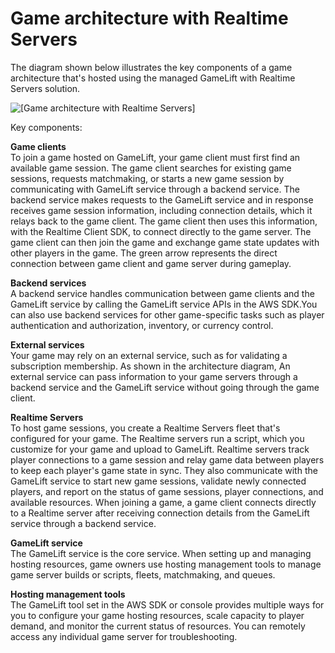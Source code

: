 # Game architecture with Realtime Servers<a name="realtime-architecture"></a>

The diagram shown below illustrates the key components of a game architecture that's hosted using the managed GameLift with Realtime Servers solution\.

![\[Game architecture with Realtime Servers\]](http://docs.aws.amazon.com/gamelift/latest/developerguide/images/realtime_architecture.png)

Key components:

**Game clients**  
To join a game hosted on GameLift, your game client must first find an available game session\. The game client searches for existing game sessions, requests matchmaking, or starts a new game session by communicating with GameLift service through a backend service\. The backend service makes requests to the GameLift service and in response receives game session information, including connection details, which it relays back to the game client\. The game client then uses this information, with the Realtime Client SDK, to connect directly to the game server\. The game client can then join the game and exchange game state updates with other players in the game\. The green arrow represents the direct connection between game client and game server during gameplay\.

**Backend services**  
A backend service handles communication between game clients and the GameLift service by calling the GameLift service APIs in the AWS SDK\.You can also use backend services for other game\-specific tasks such as player authentication and authorization, inventory, or currency control\. 

**External services**  
Your game may rely on an external service, such as for validating a subscription membership\. As shown in the architecture diagram, An external service can pass information to your game servers through a backend service and the GameLift service without going through the game client\.

**Realtime Servers**  
To host game sessions, you create a Realtime Servers fleet that's configured for your game\. The Realtime servers run a script, which you customize for your game and upload to GameLift\. Realtime servers track player connections to a game session and relay game data between players to keep each player's game state in sync\. They also communicate with the GameLift service to start new game sessions, validate newly connected players, and report on the status of game sessions, player connections, and available resources\. When joining a game, a game client connects directly to a Realtime server after receiving connection details from the GameLift service through a backend service\.

**GameLift service**  
The GameLift service is the core service\. When setting up and managing hosting resources, game owners use hosting management tools to manage game server builds or scripts, fleets, matchmaking, and queues\. 

**Hosting management tools**  
The GameLift tool set in the AWS SDK or console provides multiple ways for you to configure your game hosting resources, scale capacity to player demand, and monitor the current status of resources\. You can remotely access any individual game server for troubleshooting\. 
